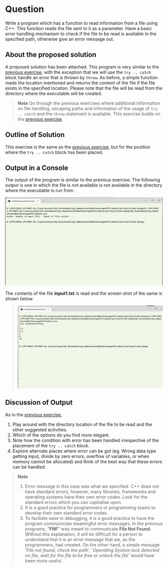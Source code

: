 # Question #
Write a program which has a function to read information from a file using C++.  This function reads the file sent to it as a parameter.  Have a basic error handling mechanism to check if the file to be read is available in the specified path, otherwise give an error message out.
## About the proposed solution ##
A proposed solution has been attached.  This program is very similar to the [previous exercise](../02_ErrorHandlingWithTry_Catch_ReadingFiles/), with the exception that we will use the `try .. catch` block handle an error that is thrown by `throw`. As before, a simple function reads the location mentioned and returns the content of the file if the file exists in the specified location.  Please note that the file will be read from the directory where the executable will be created.

> **Note**
> Go through the previous exercises where additional information on file handling, escaping paths and information of the usage of `try .. catch` and the `throw` statement is available.  This exercise builds on the [previous exercise](../02_ErrorHandlingWithTry_Catch_ReadingFiles/).

## Outline of Solution ##
This exercise is the same as the [previous exercise](../02_ErrorHandlingWithTry_Catch_ReadingFiles/), but for the position where the `try .. catch` block has been placed.

## Output in a Console ##
The output of the program is similar to the previous exercise.  The following output is one in which the file is not available is not available in the directory where the executable is run from.

![Link](Assets/Images/Output.png)

The contents of the file __input1.txt__ is read and the screen shot of the same is shown below.

>![Link](Assets/Images/Output_1.png)

## Discussion of Output ##
As in the [previous exercise](../02_ErrorHandlingWithTry_Catch_ReadingFiles/), 

1. Play around with the directory location of the file to be read and the other suggested activities.  
2. Which of the options do you find more elegant.
3. Note how the condition with error has been handled irrespective of the placement of the `try .. catch` block.  
4. Explore alternate places where error can be got (eg. Wrong data type getting input, divide by zero errors, overflow of variables, or when memory cannot be allocated) and think of the best way that these errors can be handled.
> **Note**
> 1. Error message in this case was what we specified.  C++ does not have standard errors, however, many libraries, frameworks and operating systems have their own error codes.  Look for the standard errors which you can capitalise upon.
> 2. It is a good practice for programmers or programming teams to develop their own standard error codes.  
> 3. To faciliate ease in debugging, it is a good practice to have the program communicate meaningful error messages.  In the previous programs, "__FNF__" was meant to communicate __File Not Found__.  Without this explanation, it will be difficult for a person to understand that it is an error message that we, as the programmers, had created.  On the other hand, a simple message '*File not found, check the path*', '*Operating System lock detected on file, wait for the file to be free or unlock the file*' would have been more useful.
